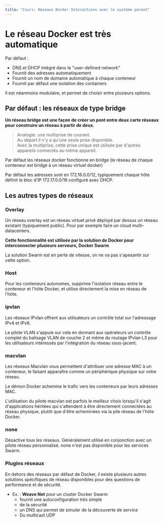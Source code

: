 ```yaml
---
title: "Cours: Réseaux Docker Interactions avec le système parent"
---
```


<!-- ## Objectifs pédagogiques
  - Comprendre le mode de fonctionnement des bridge Linux et le NAT
  - Savoir inspecter la couche réseau d'un conteneur Docker -->


# Le réseau Docker est très automatique

Par défaut :

* DNS et DHCP intégré dans le "user-defined network" 
* Fournit des adresses automatiquement
* Fournit un nom de domaine automatique à chaque conteneur
* Fournit par défaut une isolation des containers

Il est néanmoins modulaire, et permet de choisir entre plusieurs options.


## Par défaut : les réseaux de type bridge

**Un réseau bridge est une façon de créer un pont entre deux carte réseaux pour construire un réseau à partir de deux.**

> Analogie: une multiprise de courant.  
> Au départ il n'y a qu'une seule prise disponible.  
> Avec la multiprise, cette prise unique est utilisée par d'autres appareils connectés au même appareil.

Par défaut les réseaux docker fonctionne en bridge (le réseau de chaque conteneur est bridgé à un réseau virtuel docker)

Par défaut les adresses sont en 172.16.0.0/12, typiquement chaque hôte définit le bloc d'IP 172.17.0.0/16 configuré avec DHCP.

## Les autres types de réseaux

### Overlay

Un réseau overlay est un réseau virtuel privé déployé par dessus un réseau existant (typiquement public). Pour par exemple faire un cloud multi-datacenters.

**Cette fonctionnalité est utilisée par la solution de Docker pour interconnecter plusieurs serveurs, Docker Swarm** 

La solution Swarm est en perte de vitesse, on ne va pas s'apesantir sur cette option.


### Host
Pour les conteneurs autonomes, supprime l'isolation réseau entre le conteneur et l'hôte Docker, et utilise directement la mise en réseau de l'hôte. 

### ipvlan
Les réseaux IPvlan offrent aux utilisateurs un contrôle total sur l'adressage IPv4 et IPv6. 

Le pilote VLAN s'appuie sur cela en donnant aux opérateurs un contrôle complet du balisage VLAN de couche 2 et même du routage IPvlan L3 pour les utilisateurs intéressés par l'intégration du réseau sous-jacent. 

### macvlan 
Les réseaux Macvlan vous permettent d'attribuer une adresse MAC à un conteneur, le faisant apparaître comme un périphérique physique sur votre réseau. 

Le démon Docker achemine le trafic vers les conteneurs par leurs adresses MAC. 

L'utilisation du pilote macvlan est parfois le meilleur choix lorsqu'il s'agit d'applications héritées qui s'attendent à être directement connectées au réseau physique, plutôt que d'être acheminées via la pile réseau de l'hôte Docker. 

### none
Désactive tous les réseaux. Généralement utilisé en conjonction avec un pilote réseau personnalisé. none n'est pas disponible pour les services Swarm. 

### Plugins réseaux

En dehors des réseaux par défaut de Docker, il existe plusieurs autres solutions spécifiques de réseau disponibles pour des questions de performance et de sécurité.

  - Ex. : **Weave Net** pour un cluster Docker Swarm
    - fournit une autoconfiguration très simple
    - de la sécurité
    - un DNS qui permet de simuler de la découverte de service
    - Du multicast UDP


